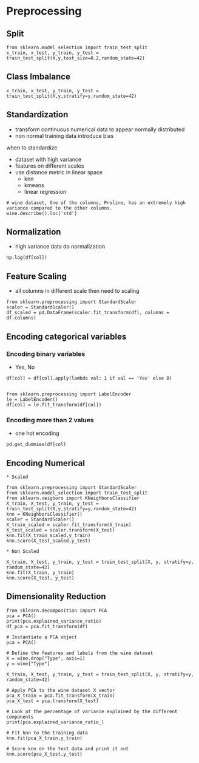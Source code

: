 # Preprocessing

## Split
```
from sklearn.model_selection import train_test_split
x_train, x_test, y_train, y_test = train_test_split(X,y,test_size=0.2,random_state=42)
```

## Class Imbalance
```
x_train, x_test, y_train, y_test = train_test_split(X,y,stratify=y,random_state=42)
```

## Standardization
* transform continuous numerical data to appear normally distributed
* non normal training data introduce bias 

when to standardize  
  * dataset with high variance  
  * features on different scales
  * use distance metric in linear space
    * knn
    * kmeans
    * linear regression


```
# wine dataset, One of the columns, Proline, has an extremely high variance compared to the other columns.
wine.describe().loc['std']
```

## Normalization
* high variance data do normalization
```
np.log(df[col])
```

## Feature Scaling
* all columns in different scale then need to scaling
```
from sklearn.preprocessing import StandardScaler
scaler = StandardScaler()
df_scaled = pd.DataFrame(scaler.fit_transform(df), columns = df.columns)
```

## Encoding categorical variables

### Encoding binary variables
* Yes, No
```
df[col] = df[col].apply(lambda val: 1 if val == 'Yes' else 0)


from sklearn.preprocessing import LabelEncoder
le = LabelEncoder()
df[col] = le.fit_transform(df[col])

```

### Encoding more than 2 values
* one hot encoding
```
pd.get_dummies(df[col)

```

## Encoding Numerical 

```
* Scaled

from sklearn.preprocessing import StandardScaler
from sklearn.model_selection import train_test_split
from sklearn.neigbors import KNeighborsClassifier
X_train, X_test, y_train, y_test = train_test_split(X,y,stratify=y,random_state=42)
knn = KNeighborsClassifier()
scaler = StandardScaler()
X_train_scaled = scaler.fit_transform(X_train)
X_test_scaled = scaler.transform(X_test)
knn.fit(X_train_scaled,y_train)
knn.score(X_test_scaled,y_test)

* Non Scaled

X_train, X_test, y_train, y_test = train_test_split(X, y, stratify=y, random_state=42)
knn.fit(X_train, y_train)
knn.score(X_test, y_test)
```

## Dimensionality Reduction
```
from sklearn.decomposition import PCA
pca = PCA()
print(pca.explained_variance_ratio)
df_pca = pca.fit_transform(df)

```

```
# Instantiate a PCA object
pca = PCA()

# Define the features and labels from the wine dataset
X = wine.drop("Type", axis=1)
y = wine["Type"]

X_train, X_test, y_train, y_test = train_test_split(X, y, stratify=y, random_state=42)

# Apply PCA to the wine dataset X vector
pca_X_train = pca.fit_transform(X_train)
pca_X_test = pca.transform(X_test)

# Look at the percentage of variance explained by the different components
print(pca.explained_variance_ratio_)

# Fit knn to the training data
knn.fit(pca_X_train,y_train)

# Score knn on the test data and print it out
knn.score(pca_X_test,y_test)
```
